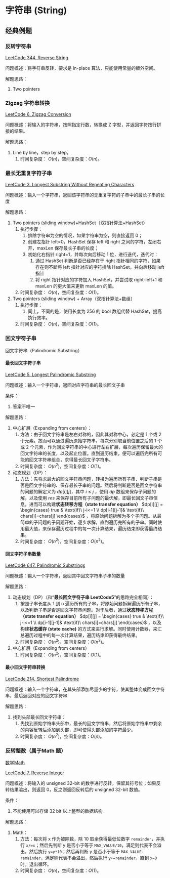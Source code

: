 # 字符串 (String)



## 经典例题
### 反转字符串

[LeetCode 344. Reverse String](https://leetcode.com/problems/reverse-string/)

问题概述：将字符串反转，要求是 in-place 算法，只能使用常量的额外空间。

解题思路：
1. Two pointers


### Zigzag 字符串转换

[LeetCode 6. Zigzag Conversion](https://leetcode.com/problems/zigzag-conversion/)

问题概述：将输入的字符串，按照指定行数，转换成 Z 字型，并返回字符按行拼接的结果。

解题思路：
1. Line by line，step by step。
	1. 时间复杂度： $O(n)$，空间复杂度：$O(n)$。 


### 最长无重复字符子串

[LeetCode 3. Longest Substring Without Repeating Characters](https://leetcode.com/problems/longest-substring-without-repeating-characters/)

问题概述：输入一个字符串，返回该字符串的无重复字符的子串中的最长子串的长度

解题思路：
1. Two pointers (sliding window)+HashSet（双指针算法+HashSet）
	1. 执行步骤：
		1. 排除字符串为空的情况，如果字符串为空，则直接返回 0；
		2. 创建左指针 left=0，HashSet 保存 left 和 right 之间的字符，左闭右开，maxLen 保存最长子串的长度；
		3. 初始化右指针 right=1，并每次向后移动 1 位，进行迭代，迭代时：
			1. 通过 HashSet 判断是否已经存在于 right 指针相同的字符，如果存在则不断将 left 指针对应的字符排除 HashSet，并向后移动 left 指针
			2. 将 right 指针对应的字符加入 HashSet，并尝试取 right-left+1 和 maxLen 的更大值来更新 maxLen 的值。
	2. 时间复杂度： $O(n)$，空间复杂度：$O(1)$。
2. Two pointers (sliding window) + Array（双指针算法+数组）
	1. 执行步骤：
		1. 同上，不同的是，使用长度为 256 的 bool 数组代替 HashSet，提高执行效率。
	2. 时间复杂度： $O(n)$，空间复杂度：$O(1)$。

### 回文字符子串

回文字符串（Palindromic Substring）

#### 最长回文字符子串

[LeetCode 5. Longest Palindromic Substring](https://leetcode.com/problems/longest-palindromic-substring/)

问题概述：输入一个字符串，返回对应字符串的最长回文子串

条件：
1. 答案不唯一

解题思路：
1. 中心扩展（Expanding from centers）：
	1. 方法：由于回文字符串是左右对称的，因此其对称中心，必定是 1 个或 2 个元素。故而可以通过遍历原始字符串，每次分别取当前位置之后的 1 个或 2 个元素，作为回文字符串的中心进行左右扩展，每次遍历保留最大的回文字符串的长度，以及起止位置。直到遍历结束，便可以遍历完所有可能的回文字符串组合，求得最长回文子字符串。
	2. 时间复杂度： $O(n^2)$，空间复杂度：$O(1)$。 
2. 动态规划（DP）：
	1. 方法：先将求最大的回文字符串问题，转换为遍历所有子串、判断子串是否是回文字符串的、保存最长子串的问题。然后将判断是否是回文字符串的问题的解定义为 $dp[i][j]$，其中 $i\leq j$ ，使用 $dp$ 数组来保存子问题的解，以及使用 $res$ 来保存目前所有子问题的最优解，即最长回文子串信息。进而可以构建**状态转移方程（state transfer equation）** $dp[i][j] = \begin{cases} true & \text{if}\ j-i<=1 \\ dp[i-1][j-1]& \text{if}\ chars[i]=chars[j] \end{cases}$ ，将原始问题拆解为多个子问题。从最简单的子问题的子问题开始，逐步求解，直到遍历完所有的子串。同时使用最大值，来保存遍历过程中的每一次计算结果，遍历结束即获得最终结果。
	2. 时间复杂度： $O(n^2)$，空间复杂度：$O(n^2)$。 


#### 回文字符子串数量

[LeetCode 647. Palindromic Substrings](https://leetcode.com/problems/palindromic-substrings/)

问题概述：输入一个字符串，返回其中回文字符串子串的数量

解题思路：
1. 动态规划（DP）（和“**最长回文字符子串 LeetCode5**”的思路完全相同）：
	1. 按照子串长度从 1 到 n 遍历所有的子串，将原始问题拆解遍历所有子串，以及判断子串是否是回文字符串问题。对于后者，通过**状态转移方程（state transfer equation）** $dp[i][j] = \begin{cases} true & \text{if}\ j-i<=1 \\ dp[i-1][j-1]& \text{if}\ chars[i]=chars[j] \end{cases}$ ，以及构建**状态缓存 (state cache)** 的方式来进行求解。同时使用计数器，来汇总遍历过程中的每一次计算结果，遍历结束即获得最终结果。
	2. 时间复杂度： $O(n^2)$，空间复杂度：$O(n^2)$。 
2. 中心扩展（Expanding from centers）
	1. 时间复杂度： $O(n^2)$，空间复杂度：$O(1)$。 


#### 最小回文字符串转换

[LeetCode 214. Shortest Palindrome](https://leetcode.com/problems/shortest-palindrome/)

问题概述：输入一个字符串，在其头部添加尽量少的字符，使其整体变成回文字符串，最后返回对应的回文字符串

解题思路：
1. 找到头部最长回文字符串：
	1. 先找到原始字符串头部中，最长的回文字符串，然后将原始字符串中剩余的内容反转后添加到头部，即可使得头部添加的字符最少。
	2. 时间复杂度： $O(n^2)$，空间复杂度：$O(n)$。 

### 反转整数（属于Math 题）

[数学Math](learning/subjects/Computer/Data-Structures-and-Algorithm/Algorithms/Elementary/数学Math.md)

[LeetCode 7. Reverse Integer](https://leetcode.com/problems/reverse-integer/)


问题概述：将输入的 unsigned 32-bit 的数字进行反转，保留其符号位；如果反转结果溢出，则返回 0，反之则返回反转后的 unsigned 32-bit 数值。

条件：
1. 不能使用可以存储 32 bit 以上整型的数据结构

解题思路：
1. Math：
	1. 方法：每次将 x 作为被除数，除 10 取余获得最低位数字 `remainder`，并执行 `x/=x`；然后先判断 y 是否小于等于 `MAX_VALUE/10`，满足则代表不会溢出，然后执行 `y=y*10`；然后再判断 y 是否小于等于 `MAX_VALUE-remainder`，满足则代表不会溢出，然后执行 `y+=remainder`，直到 `x=0` 时，退出循环。
	2. 时间复杂度： $O(n)$，空间复杂度：$O(1)$。 


